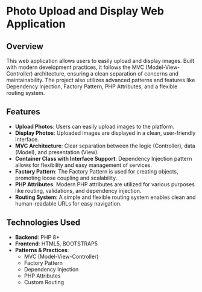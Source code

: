 # Photo Upload and Display Web Application

## Overview

This web application allows users to easily upload and display images. Built with modern development practices, it follows the MVC (Model-View-Controller) architecture, ensuring a clean separation of concerns and maintainability. The project also utilizes advanced patterns and features like Dependency Injection, Factory Pattern, PHP Attributes, and a flexible routing system. 

## Features

- **Upload Photos**: Users can easily upload images to the platform.
- **Display Photos**: Uploaded images are displayed in a clean, user-friendly interface.
- **MVC Architecture**: Clear separation between the logic (Controller), data (Model), and presentation (View).
- **Container Class with Interface Support**: Dependency Injection pattern allows for flexibility and easy management of services.
- **Factory Pattern**: The Factory Pattern is used for creating objects, promoting loose coupling and scalability.
- **PHP Attributes**: Modern PHP attributes are utilized for various purposes like routing, validations, and dependency injection.
- **Routing System**: A simple and flexible routing system enables clean and human-readable URLs for easy navigation.

## Technologies Used

- **Backend**: PHP 8+
- **Frontend**: HTML5, BOOTSTRAP5
- **Patterns & Practices**:
  - MVC (Model-View-Controller)
  - Factory Pattern
  - Dependency Injection
  - PHP Attributes
  - Custom Routing

